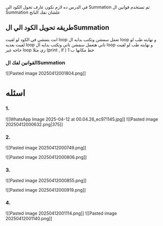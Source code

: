 في الدرس ده لازم تكون عارف تحول الكود الي Summation ثم تستخدم قوانين ال Summation علشان تفك الناتج 


## طريقه تحويل الكود الي الSummation
انت بتمشي في الكود لو لقيت loop تعمل سمشن وتكتب بدايه ال loop و نهايته  طب لو لقيت بعديه loop تاني هتعمل سمشن تاني وتكتب بدايه ال loop و نهايته طب لو لقيت حاجه غير loop زي مثلا  (print ,  if ) حط مكانها ب 1


### القوانين لفك الSummation

![[Pasted image 20250412001804.png]]


# اسئله

### 1.

![[WhatsApp Image 2025-04-12 at 00.04.26_ec971145.jpg]]
![[Pasted image 20250412000632.png|375]]

### 2. 

![[Pasted image 20250412000749.png]]

![[Pasted image 20250412000806.png]]


### 3.
![[Pasted image 20250412000855.png]]

![[Pasted image 20250412000919.png]]

### 4.
![[Pasted image 20250412001114.png]]
![[Pasted image 20250412001140.png]]
